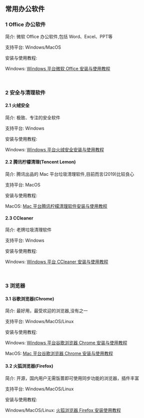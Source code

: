 ## 常用办公软件  



### 1 Office 办公软件  

简介: 微软 Office 办公软件,包括 Word、Excel、PPT等  

支持平台: Windows/MacOS  

安装与使用教程:  

Windows: [Windows 平台微软 Office 安装与使用教程](./Windows/1.windows.office.md)  

​    

### 2 安全与清理软件  

#### 2.1 火绒安全  

简介: 极致、专注的安全软件  

支持平台: Windows  

安装与使用教程:  

Windows: [Windows 平台火绒安全安装与使用教程](./Windows/2.1.windows.huorong.md)

#### 2.2 腾讯柠檬清理(Tencent Lemon)  

简介: 腾讯出品的 Mac 平台垃圾清理软件,目前而言(2019)比较良心  

支持平台: MacOS  

安装与使用教程:  

MacOS: [Mac 平台腾讯柠檬清理软件安装与使用教程](./MacOS/2.2.mac.tencent_lemon_cleaner.md)  

#### 2.3 CCleaner  

简介: 老牌垃圾清理软件  

支持平台: Windows  

安装与使用教程:  

Windows: [Windows 平台 CCleaner 安装与使用教程](./Windows/2.3.windows.ccleaner.md)  

​    

### 3 浏览器  

#### 3.1 谷歌浏览器(Chrome)  

简介: 最好用，最受欢迎的浏览器,没有之一  

支持平台: Windows/MacOS/Linux  

安装与使用教程:  

Windows: [Windows 平台谷歌浏览器 Chrome 安装与使用教程](./Windows/3.1.windows.chrome.md)  

MacOS: [Mac 平台谷歌浏览器 Chrome 安装与使用教程](./MacOS/3.1.mac.chrome.md)  

#### 3.2 火狐浏览器(Firefox)  

简介: 开源，国内用户无需饭蔷即可使用同步功能的浏览器，插件丰富  

支持平台: Windows/MacOS/Linux  

安装与使用教程:  

Windows/MacOS/Linux: [火狐浏览器 Firefox 安装使用教程](./Windows/3.2.windows.firefox.md)  

